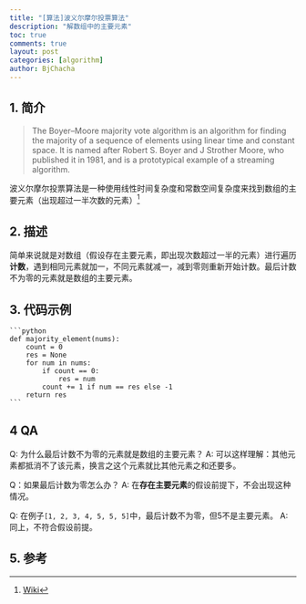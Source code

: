 ```yaml
---
title: "[算法]波义尔摩尔投票算法"
description: "解数组中的主要元素"
toc: true
comments: true
layout: post
categories: [algorithm]
author: BjChacha
---
```


## 1. 简介


> The Boyer–Moore majority vote algorithm is an algorithm for finding the majority of a sequence of elements using linear time and constant space. It is named after Robert S. Boyer and J Strother Moore, who published it in 1981, and is a prototypical example of a streaming algorithm.

波义尔摩尔投票算法是一种使用线性时间复杂度和常数空间复杂度来找到数组的主要元素（出现超过一半次数的元素）[^1]

## 2. 描述

简单来说就是对数组（假设存在主要元素，即出现次数超过一半的元素）进行遍历**计数**，遇到相同元素就加一，不同元素就减一，减到零则重新开始计数。最后计数不为零的元素就是数组的主要元素。

## 3. 代码示例

    ```python
    def majority_element(nums):
        count = 0
        res = None
        for num in nums:
            if count == 0:
                res = num
            count += 1 if num == res else -1
        return res
    ```

## 4 QA

Q: 为什么最后计数不为零的元素就是数组的主要元素？
A: 可以这样理解：其他元素都抵消不了该元素，换言之这个元素就比其他元素之和还要多。
  
Q：如果最后计数为零怎么办？
A: 在**存在主要元素**的假设前提下，不会出现这种情况。

Q: 在例子`[1, 2, 3, 4, 5, 5, 5]`中，最后计数不为零，但5不是主要元素。
A: 同上，不符合假设前提。


## 5. 参考

[^1]: [Wiki](https://en.wikipedia.org/wiki/Boyer%E2%80%93Moore_majority_vote_algorithm)
